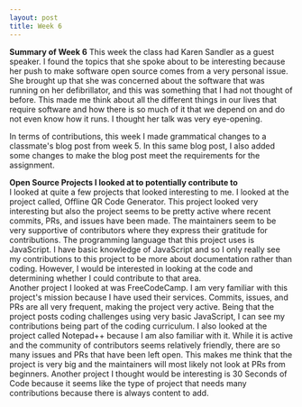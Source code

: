```yaml
---
layout: post
title: Week 6
---
```

**Summary of Week 6**
This week the class had Karen Sandler as a guest speaker. I found the topics that she spoke about to be interesting because her push to make software open source comes from a very personal issue. She brought up that she was concerned about the software that was running on her defibrillator, and this was something that I had not thought of before. This made me think about all the different things in our lives that require software and how there is so much of it that we depend on and do not even know how it runs. I thought her talk was very eye-opening.

In terms of contributions, this week I made grammatical changes to a classmate's blog post from week 5. In this same blog post, I also added some changes to make the blog post meet the requirements for the assignment.

**Open Source Projects I looked at to potentially contribute to**  
I looked at quite a few projects that looked interesting to me. I looked at the project called, Offline QR Code Generator. This project looked very interesting but also the project seems to be pretty active where recent commits, PRs, and issues have been made. The maintainers seem to be very supportive of contributors where they express their gratitude for contributions. The programming language that this project uses is JavaScript. I have basic knowledge of JavaScript and so I only really see my contributions to this project to be more about documentation rather than coding. However, I would be interested in looking at the code and determining whether I could contribute to that area.  
Another project I looked at was FreeCodeCamp. I am very familiar with this project's mission because I have used their services. Commits, issues, and PRs are all very frequent, making the project very active. Being that the project posts coding challenges using very basic JavaScript, I can see my contributions being part of the coding curriculum. I also looked at the project called Notepad++ because I am also familiar with it. While it is active and the community of contributors seems relatively friendly, there are so many issues and PRs that have been left open. This makes me think that the project is very big and the maintainers will most likely not look at PRs from beginners. Another project I thought would be interesting is 30 Seconds of Code because it seems like the type of project that needs many contributions because there is always content to add.
